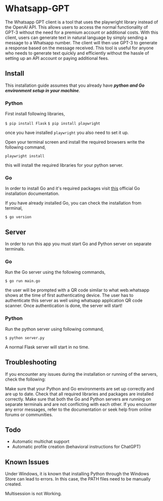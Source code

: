 # Whatsapp-GPT
The Whatsapp GPT client is a tool that uses the playwright library instead of the OpenAI API. This allows users to access the normal functionality of GPT-3 without the need for a premium account or additional costs. With this client, users can generate text in natural language by simply sending a message to a Whatsapp number. The client will then use GPT-3 to generate a response based on the message received. This tool is useful for anyone who needs to generate text quickly and efficiently without the hassle of setting up an API account or paying additional fees.

## Install
This installation guide assumes that you already have ***python and Go environment setup in your machine***. 

### Python 
First install following libraries, 

`$ pip install Flask`
`$ pip install playwright`

once you have installed `playwright` you also need to set it up. 

Open your terminal screen and install the required browsers write the following command, 

`playwright install`

this will install the required libraries for your python server. 

### Go
In order to install Go and it's required packages visit [this](https://go.dev/doc/install) official Go installation documentation. 

If you have already installed Go, you can check the installation from terminal, 

`$ go version`

## Server
In order to run this app you must start Go and Python server on separate terminals. 

### Go
Run the Go server using the following commands, 

`$ go run main.go`

the user will be prompted with a QR code similar to what web.whatsapp shows at the time of first authenticating device. The user has to authenticate this server as well using whatsapp application QR code scanner. 
Once authentication is done, the server will start!

### Python 
Run the python server using following command, 

`$ python server.py`

A normal Flask server will start in no time. 

## Troubleshooting
If you encounter any issues during the installation or running of the servers, check the following:

Make sure that your Python and Go environments are set up correctly and are up to date.
Check that all required libraries and packages are installed correctly.
Make sure that both the Go and Python servers are running on separate terminals and are not conflicting with each other.
If you encounter any error messages, refer to the documentation or seek help from online forums or communities.

## Todo
- Automatic multichat support
- Automatic profile creation (behavioral instructions for ChatGPT)

## Known Issues
Under Windows, it is known that installing Python through the Windows Store can lead to errors. In this case, the PATH files need to be manually created.

Multisession is not Working.

